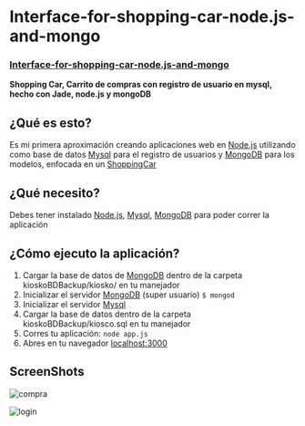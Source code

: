 # Interface-for-shopping-car-node.js-and-mongo
### [Interface-for-shopping-car-node.js-and-mongo](http://spantons.github.io/Interface-for-shopping-car-node-and-mongo)

**Shopping Car, Carrito de compras con registro de usuario en mysql, hecho con Jade, node.js y mongoDB**

## ¿Qué es esto?
Es mi primera aproximación creando aplicaciones web en [Node.js](http://nodejs.org/) utilizando como base de datos [Mysql](http://www.mysql.com/) para el registro de usuarios y [MongoDB](http://www.mongodb.org/‎) para los modelos, enfocada en un [ShoppingCar](http://es.wikipedia.org/wiki/Tienda_web)

## ¿Qué necesito?
Debes tener instalado [Node.js](http://nodejs.org/), [Mysql](http://www.mysql.com/), [MongoDB](http://www.mongodb.org/‎) para poder correr la aplicación

## ¿Cómo ejecuto la aplicación?
 1. Cargar la base de datos de [MongoDB](http://www.mongodb.org/‎) dentro de la carpeta kioskoBDBackup/kiosko/ en tu manejador
 2. Inicializar el servidor [MongoDB](http://www.mongodb.org/‎) (super usuario) `$ mongod`
 3. Inicializar el servidor [Mysql](http://www.mysql.com/)
 4. Cargar la base de datos dentro de la carpeta kioskoBDBackup/kiosco.sql en tu manejador
 5. Corres tu aplicación: `node app.js`
 6. Abres en tu navegador [localhost:3000](http://localhost:3000)

## ScreenShots
![compra](https://dl.dropbox.com/s/nm4xn51ox5kqzsn/Captura%20de%20pantalla%202013-10-23%20a%20la%28s%29%2022.38.20.png)

![login](https://dl.dropbox.com/s/8yq27b147fwqkyc/Captura%20de%20pantalla%202013-10-23%20a%20la%28s%29%2022.39.06.png)
